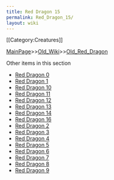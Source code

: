 ```yaml
---
title: Red Dragon 15
permalink: Red_Dragon_15/
layout: wiki
---
```

[[Category:Creatures]]

[MainPage](/keeperrl_wiki/ "wikilink")>>[Old_Wiki](/keeperrl_wiki/Old_Wiki "wikilink")>>[Old_Red_Dragon](/keeperrl_wiki/Old_Red_Dragon "wikilink")

Other items in this section
-    [Red Dragon 0](/keeperrl_wiki/Red_Dragon_0 "wikilink")
-    [Red Dragon 1](/keeperrl_wiki/Red_Dragon_1 "wikilink")
-    [Red Dragon 10](/keeperrl_wiki/Red_Dragon_10 "wikilink")
-    [Red Dragon 11](/keeperrl_wiki/Red_Dragon_11 "wikilink")
-    [Red Dragon 12](/keeperrl_wiki/Red_Dragon_12 "wikilink")
-    [Red Dragon 13](/keeperrl_wiki/Red_Dragon_13 "wikilink")
-    [Red Dragon 14](/keeperrl_wiki/Red_Dragon_14 "wikilink")
-    [Red Dragon 16](/keeperrl_wiki/Red_Dragon_16 "wikilink")
-    [Red Dragon 2](/keeperrl_wiki/Red_Dragon_2 "wikilink")
-    [Red Dragon 3](/keeperrl_wiki/Red_Dragon_3 "wikilink")
-    [Red Dragon 4](/keeperrl_wiki/Red_Dragon_4 "wikilink")
-    [Red Dragon 5](/keeperrl_wiki/Red_Dragon_5 "wikilink")
-    [Red Dragon 6](/keeperrl_wiki/Red_Dragon_6 "wikilink")
-    [Red Dragon 7](/keeperrl_wiki/Red_Dragon_7 "wikilink")
-    [Red Dragon 8](/keeperrl_wiki/Red_Dragon_8 "wikilink")
-    [Red Dragon 9](/keeperrl_wiki/Red_Dragon_9 "wikilink")
